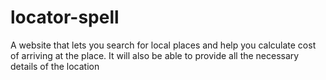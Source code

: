 # locator-spell
A website that lets you search for local places and help you calculate cost of arriving at the place. It will also be able to provide all the necessary details of the location
